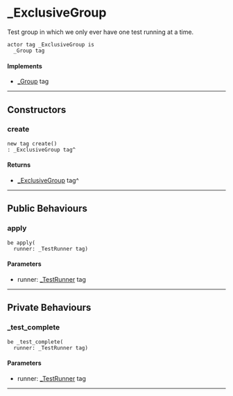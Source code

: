 # _ExclusiveGroup

Test group in which we only ever have one test running at a time.


```pony
actor tag _ExclusiveGroup is
  _Group tag
```

#### Implements

* [_Group](ponytest-_Group) tag

---

## Constructors

### create

```pony
new tag create()
: _ExclusiveGroup tag^
```

#### Returns

* [_ExclusiveGroup](ponytest-_ExclusiveGroup) tag^

---

## Public Behaviours

### apply

```pony
be apply(
  runner: _TestRunner tag)
```
#### Parameters

*   runner: [_TestRunner](ponytest-_TestRunner) tag

---

## Private Behaviours

### _test_complete

```pony
be _test_complete(
  runner: _TestRunner tag)
```
#### Parameters

*   runner: [_TestRunner](ponytest-_TestRunner) tag

---

